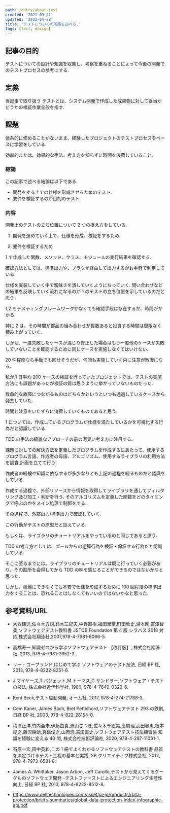 ```yaml
---
path: /entry/about-test
created: '2021-09-21'
updated: '2022-04-28'
title: 'テストについての所感を述べる.'
tags: [test, design]
---
```


## 記事の目的

テストについての設計や知識を収集し、考察を重ねることによって今後の開発でのテストプロセスの参考にする.

## 定義

当記事で取り扱う テストとは、システム開発で作成した成果物に対して妥当かどうかの検証作業全般を指す.

## 課題

体系的に修めることがないまま、経験したプロジェクトのテストプロセスをベースに学習をしている.

効率的または、効果的な手法、考え方を知らずに時間を浪費していること.

### 結論

この記事で述べる結論は以下である.

- 開発をする上での仕様を形成させるためのテスト.
- 要件を検証するのが目的のテスト.

### 内容

開発上のテストの立ち位置について 2 つの捉え方をしている.

1. 開発を進めていく上で、仕様を形成、検証をするため

2. 要件を検証するため

1 で作成した関数、メソッド、クラス、モジュールの実行結果を確認する.

確認方法としては、標準出力や、ブラウザ経由して出力するがお手軽で利用している.

仕様を実装していく中で曖昧さを潰していくようになっていく. 問い合わせなどの結果を反映していく流れになるのが 1 のテストの立ち位置を示しているのだと思う.

1,2 もテスティングフレームワークがなくても確認手段は存在するが、時間がかかる.

特に 2 は、その時間が部品の組み合わせが複数あると投資する時間は際限なく積み上がっていく.

しかも、一度失敗したケースが混じり修正した場合はもう一度他のケースが失敗していないことを確認するために同じケースを実施しなくてはいけない.

20 件程度なら手動でも回せそうだが、何回も実施していく内に注意が散漫になる.

私が,1 日平均 200 ケースの検証を行っていたプロジェクトでは、テストの実施方法にも課題があったが検証の質は思うように挙がっていないものだった.

致命的な故障につながるものはどちらかというといつも通過しているケースから発生していた.

時間と注意をいたずらに消費していくものであると思う.

1 については、作成しているプログラムが仕様を満たしているかを可視化する行為だと認識している.

TDD の手法の綺麗なアプローチの前の泥臭い考え方に注目する.

課題に対しての解決方法を定義したプログラムを作成するにあたって、使用するプログラム言語、作成者の母語、アルゴリズム、使用するライブラリの利用方法を調査,計画を立てて行う.

作成者の経験や知識に依存するが多少なりとも上記の過程を経るものだと認識をしている.

作成する過程で、外部リソースから情報を取得してライブラリを通してフィルタリング及び加工・判断を行う. そのアルゴリズムを定義した関数をどのタイミングで呼ぶのかをメイン処理で制御をする.

その過程で、外部出力/標準出力で確認していく.

この行動がテストの原型だと捉えている.

もしくは、ライブラリのチュートリアルをやっているのと同じであると思う.

TDD の考え方としては、ゴールからの逆算行為を検証・保証する行為だと認識している.

そこに至るまでには、ライブラリのチュートリアルは既に行っていく必要があり、その勘所を会得してから TDD の味を感じることができるのではないかなと思った.

しかし、綺麗にできなくても不安で仕様を形成するために 100 回程度の標準出力をすることは、恐れることはしなくてもいいのではないかなと思った.

## 参考資料/URL

- 大西建児,佐々木方規,鈴木三紀夫,中野直樹,福田里奈,町田欣史,湯本剛,吉澤智美,ソフトウェアテスト教科書 JSTQB Foundation 第 4 版 シラバス 2018 対応,株式会社翔泳社,2007,978-4-7981-6066-5.
- 高橋寿一,知識ゼロから学ぶソフトウェアテスト 【改訂版】, 株式会社翔泳社, 2013, 978-4-7981-3652-3.
- リー・コープランド,はじめて学ぶ ソフトウェアのテスト技法, 日経 BP 社, 2013, 978-4-8222-8251-6.
- J.マイヤーズ,T.バジェット,M.トーマス,C.サンドラー,ソフトウェア・テストの技法, 株式会社近代科学社, 1980, 978-4-7649-0329-6.
- Kent Beck,テスト駆動開発, オーム社, 2017, 978-4-274-21788-3.
- Cem Kaner, James Bach, Bret Pettichord,ソフトウェアテスト 293 の鉄則, 日経 BP 社, 2003, 978-4-822-28154-0.
- 梅津正洋,竹内亜未,伊藤由貴,浦山さつき,佐々木千絵美,高橋理,武田春恵,根本紀之,藤沢耕助,真鍋俊之,山岡悠,吉田直史,ソフトウェアテスト技法練習帳 知識を経験に変える 40 問, 株式会社技術評論社, 2020, 978-4-297-11061-1.
- 石原一宏,田中英和,この 1 冊でよくわかるソフトウェアテストの教科書 品質を決定づけるテスト工程の基本と実践, SB クリエイティブ株式会社, 2012, 978-4-7973-6581-8.
- James A. Whittaker, Jason Arbon, Jeff Carollo,テストから見えてくるグーグルのソフトウェア開発 -テストファーストによるエンジニアリング生産性向上, 日経 BP 社, 2013, 978-4-8222-8512-8.

- https://www.delltechnologies.com/asset/ja-jp/products/data-protection/briefs-summaries/global-data-protection-index-infographic-apj.pdf
